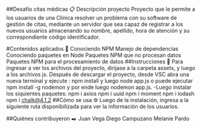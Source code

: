 
##Desafío citas médicas 📋
Descripción proyecto
Proyecto que le permite a los usuarios de una Clínica resolver un problema con su software de gestión de citas, mediante un servidor que sea capaz de registrar a los nuevos usuarios almacenando su nombre, apellido, hora de atención y su correspondiente código identificador.

#Contenidos aplicados 📖
Conociendo NPM
Manejo de dependencias
Conociendo paquetes en Node
Paquetes NPM que no procesan datos
Paquetes NPM para el procesamiento de datos
##Instrucciones 📌
Para ingresar a ver los archivos del proyecto, dirijase a la carpeta assets, y luego a los archivos js.
Después de descargar el proyecto, desde VSC abra una nueva terminal y ejecute : npm install y luego node app.js o puede ejecutar npm install -g nodemon y por ende luego nodemon app.js. -Luego instalar los siquientes paquetes:
npm i axios
npm i uuid
npm i moment
npm i lodash
npm i chalk@4.1.2
##Cómo se usa ⚙️
Luego de la instalación, ingresa a la siguiente ruta disponibilizada para ver la información de los usuarios.

##Quiénes contribuyeron ✒️
Juan Vega
Diego Campuzano
Melanie Pardo
